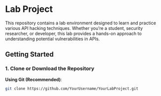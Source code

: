 # Lab Project

This repository contains a lab environment designed to learn and practice various API hacking techniques. Whether you’re a student, security researcher, or developer, this lab provides a hands-on approach to understanding potential vulnerabilities in APIs.

## Getting Started

### 1. Clone or Download the Repository

**Using Git (Recommended)**:
```bash
git clone https://github.com/YourUsername/YourLabProject.git
